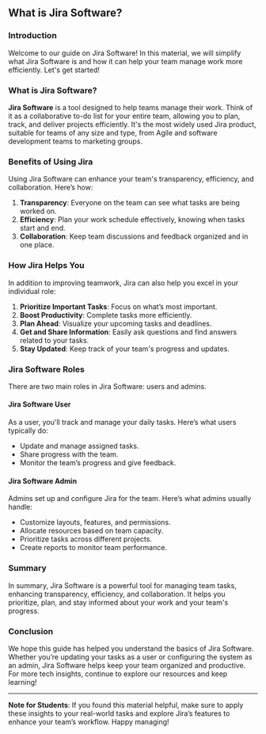 ## What is Jira Software?

### Introduction
Welcome to our guide on Jira Software! In this material, we will simplify what Jira Software is and how it can help your team manage work more efficiently. Let's get started!

### What is Jira Software?

**Jira Software** is a tool designed to help teams manage their work. Think of it as a collaborative to-do list for your entire team, allowing you to plan, track, and deliver projects efficiently. It's the most widely used Jira product, suitable for teams of any size and type, from Agile and software development teams to marketing groups.

### Benefits of Using Jira

Using Jira Software can enhance your team's transparency, efficiency, and collaboration. Here’s how:

1. **Transparency**: Everyone on the team can see what tasks are being worked on.
2. **Efficiency**: Plan your work schedule effectively, knowing when tasks start and end.
3. **Collaboration**: Keep team discussions and feedback organized and in one place.

### How Jira Helps You

In addition to improving teamwork, Jira can also help you excel in your individual role:

1. **Prioritize Important Tasks**: Focus on what’s most important.
2. **Boost Productivity**: Complete tasks more efficiently.
3. **Plan Ahead**: Visualize your upcoming tasks and deadlines.
4. **Get and Share Information**: Easily ask questions and find answers related to your tasks.
5. **Stay Updated**: Keep track of your team's progress and updates.

### Jira Software Roles

There are two main roles in Jira Software: users and admins.

#### Jira Software User

As a user, you'll track and manage your daily tasks. Here’s what users typically do:

- Update and manage assigned tasks.
- Share progress with the team.
- Monitor the team’s progress and give feedback.

#### Jira Software Admin

Admins set up and configure Jira for the team. Here’s what admins usually handle:

- Customize layouts, features, and permissions.
- Allocate resources based on team capacity.
- Prioritize tasks across different projects.
- Create reports to monitor team performance.

### Summary

In summary, Jira Software is a powerful tool for managing team tasks, enhancing transparency, efficiency, and collaboration. It helps you prioritize, plan, and stay informed about your work and your team's progress.

### Conclusion

We hope this guide has helped you understand the basics of Jira Software. Whether you’re updating your tasks as a user or configuring the system as an admin, Jira Software helps keep your team organized and productive. For more tech insights, continue to explore our resources and keep learning!

---

**Note for Students**: If you found this material helpful, make sure to apply these insights to your real-world tasks and explore Jira’s features to enhance your team’s workflow. Happy managing!

